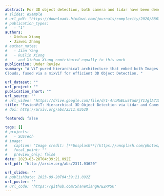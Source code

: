 ```yaml
---
abstract: For 3D object detection, both camera and lidar have been demonstrated to be useful sensory devices for providing complementary information about the same scenery with data representations in different modalities, e.g., 2D RGB image vs 3D point cloud. An effective representation learning and fusion of such multi-modal sensor data is necessary and critical for better 3D object detection performance. To solve the problem, in this paper, we will introduce a novel vision transformer-based 3D object detection model, namely FusionViT. Different from the existing 3D object detection approaches, FusionViT is a pure-ViT based framework, which adopts a hierarchical architecture by extending the transformer model to embed both images and point clouds for effective representation learning. Such multi-modal data embedding representations will be further fused together via a fusion vision transformer model prior to feeding the learned features to the object detection head for both detection and localization of the 3D objects in the input scenery. To demonstrate the effectiveness of FusionViT, extensive experiments have been done on real-world traffic object detection benchmark datasets KITTI and Waymo Open. Notably, our FusionViT model can achieve state-of-the-art performance and outperforms not only the existing baseline methods that merely rely on camera images or lidar point clouds, but also the latest multi-modal image-point cloud deep fusion approaches.
# slides: example
# url_pdf: "https://downloads.hindawi.com/journals/complexity/2020/8863526.pdf"
# publication_types:
#   - "1"
authors:
  - Xinhao Xiang
  - Jiawei Zhang
# author_notes:
#   - Jian Yang
#   - Ruilin Xiong
#   - and Xinhao Xiang contributed equally to this work
publication: Under Review
summary: "A ViT-pured hierarchical architecture that embed both Images and Point
Clouds, fused via a mixViT for efficient 3D Object Detection. "

url_dataset: ""
url_project: ""
publication_short: ""
url_source: ""
# url_video: "https://drive.google.com/file/d/1-4rLMaELwzTadFjY1JglA715cdTOvUFk/view?usp=sharing"
title: "FusionViT: Hierarchical 3D Object Detection via Lidar and Camera Vision Transformer Fusion"
# doi: http://arxiv.org/abs/2311.03620

featured: false

tags: []
# projects:
#   - SUSTech
# image:
#   caption: "Image credit: [**Unsplash**](https://unsplash.com/photos/pLCdAaMFLTE)"
#   focal_point: ""
#   preview_only: false
date: 2023-03-28T04:39:21.092Z
url_pdf: "http://arxiv.org/abs/2311.03620" 

url_slides: ""
# publishDate: 2023-09-28T04:39:21.092Z
url_poster: ""
# url_code: "https://github.com/ShaneXiangH/E2RPSO"
---
```


<!-- {{% callout note %}}
Click the *Cite* button above to demo the feature to enable visitors to import publication metadata into their reference management software.
{{% /callout %}}

{{% callout note %}}
Create your slides in Markdown - click the *Slides* button to check out the example.
{{% /callout %}} -->

<!-- Supplementary notes can be added here, including [code, math, and images](https://wowchemy.com/docs/writing-markdown-latex/). -->
